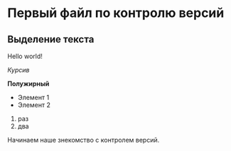 # Первый файл по контролю версий

## Выделение текста
Hello world!

*Курсив*

**Полужирный**

* Элемент 1 
* Элемент 2

1. раз
2. два

Начинаем наше знекомство с контролем версий.
